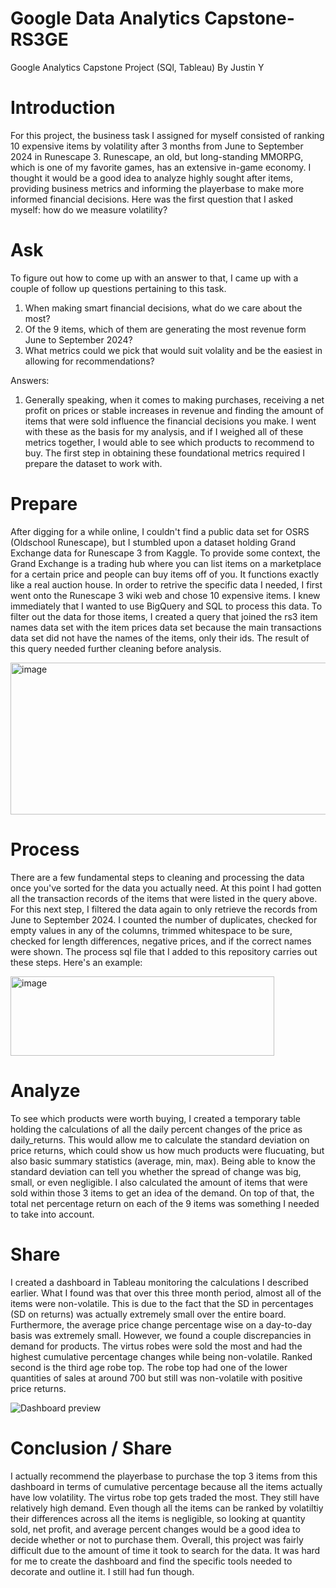 # Google Data Analytics Capstone-RS3GE
Google Analytics Capstone Project (SQl, Tableau)
By Justin Y

# Introduction

For this project, the business task I assigned for myself consisted of ranking 10 expensive items by volatility after 3 months from June to September 2024 in Runescape 3. Runescape, an old, but long-standing MMORPG, which is one of my favorite games, has an extensive in-game economy. I thought it would be a good idea to analyze highly sought after items, providing business metrics and informing the playerbase to make more informed financial decisions. Here was the first question that I asked myself: how do we measure volatility?



# Ask
To figure out how to come up with an answer to that, I came up with a couple of follow up questions pertaining to this task.

1. When making smart financial decisions, what do we care about the most?
2. Of the 9 items, which of them are generating the most revenue form June to September 2024?
3. What metrics could we pick that would suit volality and be the easiest in allowing for recommendations?

Answers:
1. Generally speaking, when it comes to making purchases, receiving a net profit on prices or stable increases in revenue and finding the amount of items that were sold influence the financial decisions you make. I went with these as the basis for my analysis, and if I weighed all of these metrics together, I would able to see which products to recommend to buy. The first step in obtaining these foundational metrics required I prepare the dataset to work with.


# Prepare
After digging for a while online, I couldn't find a public data set for OSRS (Oldschool Runescape), but I stumbled upon a dataset holding Grand Exchange data for Runescape 3 from Kaggle. To provide some context, the Grand Exchange is a trading hub where you can list items on a marketplace for a certain price and people can buy items off of you. It functions exactly like a real auction house. In order to retrive the specific data I needed, I first went onto the Runescape 3 wiki web and chose 10 expensive items. I knew immediately that I wanted to use BigQuery and SQL to process this data. To filter out the data for those items, I created a query that joined the rs3 item names data set with the item prices data set because the main transactions data set did not have the names of the items, only their ids. The result of this query needed further cleaning before analysis.

<img width="1644" height="243" alt="image" src="https://github.com/user-attachments/assets/800ba1e2-6392-45da-91c4-f4797774e370" />


# Process
There are a few fundamental steps to cleaning and processing the data once you've sorted for the data you actually need. At this point I had gotten all the transaction records of the items that were listed in the query above. For this next step, I filtered the data again to only retrieve the records from June to September 2024. I counted the number of duplicates, checked for empty values in any of the columns, trimmed whitespace to be sure, checked for length differences, negative prices, and if the correct names were shown. The process sql file that I added to this repository carries out these steps. Here's an example: 

<img width="422" height="127" alt="image" src="https://github.com/user-attachments/assets/803b161a-feac-48e9-af4a-883d22566cfc" />



# Analyze
To see which products were worth buying, I created a temporary table holding the calculations of all the daily percent changes of the price as daily_returns. This would allow me to calculate the standard deviation on price returns, which could show us how much products were flucuating, but also basic summary statistics (average, min, max). Being able to know the standard deviation can tell you whether the spread of change was big, small, or even negligible. I also calculated the amount of items that were sold within those 3 items to get an idea of the demand. On top of that,
the total net percentage return on each of the 9 items was something I needed to take into account.



# Share
I created a dashboard in Tableau monitoring the calculations I described earlier. What I found was that over this three month period, almost all of the items were non-volatile. This is due to the fact that the SD in percentages (SD on returns) was actually extremely small over the entire board. Furthermore, the average price change percentage wise on a day-to-day basis was extremely small. However, we found a couple discrepancies in demand for products. The virtus robes were sold the most and had the highest cumulative percentage changes while being non-volatile. Ranked second is the third age robe top. The robe top had one of the lower quantities of sales at around 700 but still was non-volatile with positive price returns. 


![Dashboard preview](https://public.tableau.com/static/images/rs/rs3geexpensiveitems/Dashboard1/1.png)



# Conclusion / Share
I actually recommend the playerbase to purchase the top 3 items from this dashboard in terms of cumulative percentage because all the items actually have low volatility. The virtus robe top gets traded the most. They still have relatively high demand. Even though all the items can be ranked by volatiltiy their differences across all the items is negligible, so looking at quantity sold, net profit, and average percent changes would be a good idea to decide whether or not to purchase them. Overall, this project was fairly difficult due to the amount of time it took to search for the data. It was hard for me to create the dashboard and find the specific tools needed to decorate and outline it. I still had fun though.
